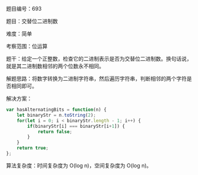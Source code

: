 题目编号：693

题目：交替位二进制数

难度：简单

考察范围：位运算

题干：给定一个正整数，检查它的二进制表示是否为交替位二进制数。换句话说，就是其二进制数相邻的两个位数永不相同。

解题思路：将数字转换为二进制字符串，然后遍历字符串，判断相邻的两个字符是否相同即可。

解决方案：

```javascript
var hasAlternatingBits = function(n) {
    let binaryStr = n.toString(2);
    for(let i = 0; i < binaryStr.length - 1; i++) {
        if(binaryStr[i] === binaryStr[i+1]) {
            return false;
        }
    }
    return true;
};
```

算法复杂度：时间复杂度为 O(log n)，空间复杂度为 O(log n)。